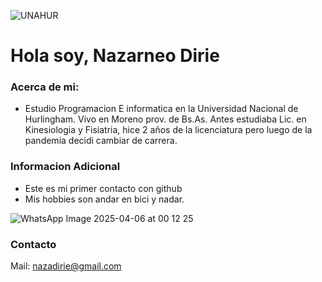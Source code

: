 
![UNAHUR](https://github.com/user-attachments/assets/4dd58d3d-8930-4572-ac70-77bbc839fc5b)





# Hola soy, Nazarneo Dirie 

### Acerca de mi:
- Estudio Programacion E informatica en la Universidad Nacional de Hurlingham. Vivo en Moreno prov. de Bs.As. Antes estudiaba Lic. en Kinesiologia y Fisiatria, hice 2 años de la licenciatura  pero luego de la pandemia decidi cambiar de carrera.

### Informacion Adicional 
- Este es mi primer contacto con github
-  Mis hobbies son andar en bici y nadar.


![WhatsApp Image 2025-04-06 at 00 12 25](https://github.com/user-attachments/assets/27ed9d0a-88f7-48b0-9de9-3564d68fd281)


### Contacto
  Mail: nazadirie@gmail.com
